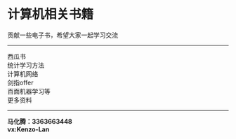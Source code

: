# 计算机相关书籍
贡献一些电子书，希望大家一起学习交流
***
西瓜书  
统计学习方法  
计算机网络  
剑指offer  
百面机器学习等  
更多资料  
***
**马化腾：3363663448**  
**vx:Kenzo-Lan**
